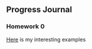 ## Progress Journal

### Homework 0

[Here](spring20-sevgicanvrl/example_homework_0.html) is my interesting examples
